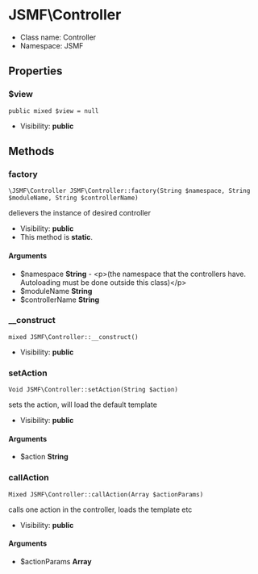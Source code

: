 JSMF\Controller
===============






* Class name: Controller
* Namespace: JSMF





Properties
----------


### $view

    public mixed $view = null





* Visibility: **public**


Methods
-------


### factory

    \JSMF\Controller JSMF\Controller::factory(String $namespace, String $moduleName, String $controllerName)

delievers the instance of desired controller



* Visibility: **public**
* This method is **static**.


#### Arguments
* $namespace **String** - &lt;p&gt;(the namespace that the controllers have. Autoloading must be done outside this class)&lt;/p&gt;
* $moduleName **String**
* $controllerName **String**



### __construct

    mixed JSMF\Controller::__construct()





* Visibility: **public**




### setAction

    Void JSMF\Controller::setAction(String $action)

sets the action, will load the default template



* Visibility: **public**


#### Arguments
* $action **String**



### callAction

    Mixed JSMF\Controller::callAction(Array $actionParams)

calls one action in the controller, loads the template etc



* Visibility: **public**


#### Arguments
* $actionParams **Array**


